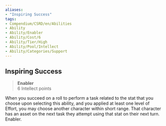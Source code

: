 ```yaml
---
aliases:
- "Inspiring Success"
tags:
- Compendium/CSRD/en/Abilities
- Ability
- Ability/Enabler
- Ability/Cost/6
- Ability/Tier/High
- Ability/Pool/Intellect
- Ability/Categories/Support
---
```


  
## Inspiring Success  
>**Enabler**  
>6 Intellect points
  
When you succeed on a roll to perform a task related to the stat that you choose upon selecting this ability, and you applied at least one level of Effort, you may choose another character within short range. That character has an asset on the next task they attempt using that stat on their next turn. Enabler.